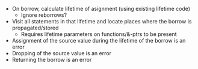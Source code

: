 - On borrow, calculate lifetime of asignment (using existing lifetime code)
  - Ignore reborrows?
- Visit all statements in that lifetime and locate places where the borrow is propagated/stored
  - Requires lifetime parameters on functions/&-ptrs to be present
- Assignment of the source value during the lifetime of the borrow is an error
- Dropping of the source value is an error
- Returning the borrow is an error
